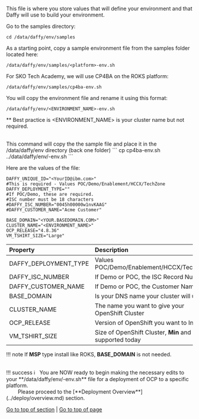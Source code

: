 <a name="Step3"></a>

This file is where you store values that will define your environment and that Daffy will use to build your environment.

Go to the samples directory:
```    
cd /data/daffy/env/samples
```

As a starting point, copy a sample environment file from the samples folder located here:  
```
/data/daffy/env/samples/<platform>-env.sh
```

For SKO Tech Academy, we will use CP4BA on the ROKS platform:
```
/data/daffy/env/samples/cp4ba-env.sh
```

You will copy the environment file and rename it using this format:
```
/data/daffy/env/<ENVIRONMENT_NAME>-env.sh
```

** Best practice is <ENVIRONMENT_NAME> is your cluster name but not required.

<br>
This command will copy the the sample file and place it in the /data/daffy/env directory (back one folder)
```
cp cp4ba-env.sh ../data/daffy/env/<ENVIRONMENT_NAME>-env.sh
```

Here are the values of the file:
```
DAFFY_UNIQUE_ID="<YourID@ibm.com>"
#This is required - Values POC/Demo/Enablement/HCCX/TechZone
DAFFY_DEPLOYMENT_TYPE=""
#If POC/Demo, these are required.
#ISC number must be 18 characters
#DAFFY_ISC_NUMBER="0045h00000w1nvKAAG"
#DAFFY_CUSTOMER_NAME="Acme Customer"

BASE_DOMAIN="<YOUR.BASEDOMAIN.COM>"
CLUSTER_NAME="<ENVIRONMENT_NAME>"
OCP_RELEASE="4.8.36"
VM_TSHIRT_SIZE="Large"
```

| Property              | Description                                                      |
| :-------------------- | :--------------------------------------------------------------- |
| DAFFY_DEPLOYMENT_TYPE | Values POC/Demo/Enablement/HCCX/TechZone                         |
| DAFFY_ISC_NUMBER      | If Demo or POC, the ISC Record Number                            |
| DAFFY_CUSTOMER_NAME   | If Demo or POC, the Customer Name                                |
| BASE_DOMAIN           | Is your DNS name your cluster will use                           |
| CLUSTER_NAME          | The name you want to give your OpenShift Cluster                 |
| OCP_RELEASE           | Version of OpenShift you want to Install                         |
| VM_TSHIRT_SIZE        | Size of OpenShift Cluster, **Min** and **Large** supported today |

!!! note
    If **MSP** type install like ROKS, **BASE_DOMAIN** is not needed.


<br>
!!! success
   ℹ️ &nbsp; You are NOW ready to begin making the necessary edits to your **/data/daffy/env/<environment>-env.sh** file for a deployment of OCP to a specific platform.<br>
   &nbsp; &nbsp; &nbsp; &nbsp;
   Please proceed to the [**Deployment Overview**](../deploy/overview.md) section.

<br>

[Go to top of section](#Step3) | [Go to top of page](#DaffyCoreSteps)
